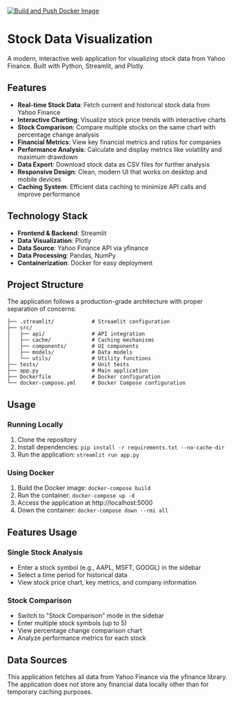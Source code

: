 [![Build and Push Docker Image](https://github.com/chintanboghara/Stock-Data-Visualization/actions/workflows/build-and-push-docker-image.yml/badge.svg?branch=main)](https://github.com/chintanboghara/Stock-Data-Visualization/actions/workflows/build-and-push-docker-image.yml)

# Stock Data Visualization

A modern, interactive web application for visualizing stock data from Yahoo Finance. Built with Python, Streamlit, and Plotly.

## Features

- **Real-time Stock Data**: Fetch current and historical stock data from Yahoo Finance
- **Interactive Charting**: Visualize stock price trends with interactive charts
- **Stock Comparison**: Compare multiple stocks on the same chart with percentage change analysis
- **Financial Metrics**: View key financial metrics and ratios for companies
- **Performance Analysis**: Calculate and display metrics like volatility and maximum drawdown
- **Data Export**: Download stock data as CSV files for further analysis
- **Responsive Design**: Clean, modern UI that works on desktop and mobile devices
- **Caching System**: Efficient data caching to minimize API calls and improve performance

## Technology Stack

- **Frontend & Backend**: Streamlit
- **Data Visualization**: Plotly
- **Data Source**: Yahoo Finance API via yfinance
- **Data Processing**: Pandas, NumPy
- **Containerization**: Docker for easy deployment

## Project Structure

The application follows a production-grade architecture with proper separation of concerns:

```
├── .streamlit/            # Streamlit configuration
├── src/
│   ├── api/               # API integration
│   ├── cache/             # Caching mechanisms
│   ├── components/        # UI components
│   ├── models/            # Data models
│   └── utils/             # Utility functions
├── tests/                 # Unit tests
├── app.py                 # Main application
├── Dockerfile             # Docker configuration
└── docker-compose.yml     # Docker Compose configuration
```

## Usage

### Running Locally

1. Clone the repository
2. Install dependencies: `pip install -r requirements.txt --no-cache-dir`
3. Run the application: `streamlit run app.py`

### Using Docker

1. Build the Docker image: `docker-compose build`
2. Run the container: `docker-compose up -d`
3. Access the application at http://localhost:5000
4. Down the container: `docker-compose down --rmi all`

## Features Usage

### Single Stock Analysis
- Enter a stock symbol (e.g., AAPL, MSFT, GOOGL) in the sidebar
- Select a time period for historical data
- View stock price chart, key metrics, and company information

### Stock Comparison
- Switch to "Stock Comparison" mode in the sidebar
- Enter multiple stock symbols (up to 5)
- View percentage change comparison chart
- Analyze performance metrics for each stock

## Data Sources

This application fetches all data from Yahoo Finance via the yfinance library. The application does not store any financial data locally other than for temporary caching purposes.
